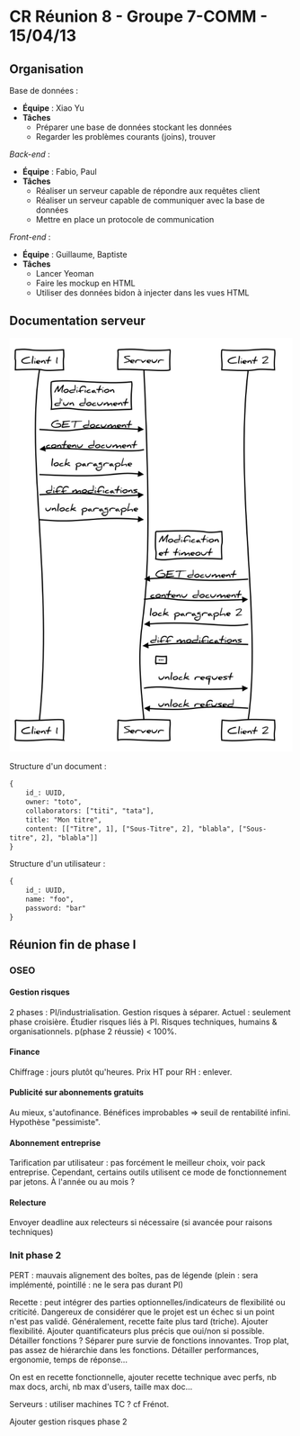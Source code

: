 # CR Réunion 8 - Groupe 7-COMM - 15/04/13


## Organisation
Base de données :

- **Équipe** : Xiao Yu
- **Tâches**
  - Préparer une base de données stockant les données
  - Regarder les problèmes courants (joins), trouver 
  
*Back-end* :

- **Équipe** : Fabio, Paul
- **Tâches**
  - Réaliser un serveur capable de répondre aux requêtes client
  - Réaliser un serveur capable de communiquer avec la base de données
  - Mettre en place un protocole de communication
  
*Front-end* :

- **Équipe** : Guillaume, Baptiste
- **Tâches**
  - Lancer Yeoman
  - Faire les mockup en HTML
  - Utiliser des données bidon à injecter dans les vues HTML

## Documentation serveur
![](../ressources/sequence_sync.svg)

Structure d'un document :

	{
		id_: UUID,
		owner: "toto",
		collaborators: ["titi", "tata"],
		title: "Mon titre",
		content: [["Titre", 1], ["Sous-Titre", 2], "blabla", ["Sous-titre", 2], "blabla"]]
	}

Structure d'un utilisateur :
	
	{
		id_: UUID,
		name: "foo",
		password: "bar"
	}

## Réunion fin de phase I

### OSEO

#### Gestion risques

2 phases : PI/industrialisation. Gestion risques à séparer. Actuel : seulement phase croisière. Étudier risques liés à PI. Risques techniques, humains & organisationnels. p(phase 2 réussie) < 100%.

#### Finance

Chiffrage : jours plutôt qu'heures. Prix HT pour RH : enlever.

#### Publicité sur abonnements gratuits

Au mieux, s'autofinance. Bénéfices improbables => seuil de rentabilité infini. Hypothèse "pessimiste".

#### Abonnement entreprise

Tarification par utilisateur : pas forcément le meilleur choix, voir pack entreprise. Cependant, certains outils utilisent ce mode de fonctionnement par jetons. À l'année ou au mois ?

#### Relecture

Envoyer deadline aux relecteurs si nécessaire (si avancée pour raisons techniques)

### Init phase 2

PERT : mauvais alignement des boîtes, pas de légende (plein : sera implémenté, pointillé : ne le sera pas durant PI)

Recette : peut intégrer des parties optionnelles/indicateurs de flexibilité ou criticité. Dangereux de considérer que le projet est un échec si un point n'est pas validé. Généralement, recette faite plus tard (triche). Ajouter flexibilité. Ajouter quantificateurs plus précis que oui/non si possible. Détailler fonctions ? Séparer pure survie de fonctions innovantes. Trop plat, pas assez de hiérarchie dans les fonctions. Détailler performances, ergonomie, temps de réponse...

On est en recette fonctionnelle, ajouter recette technique avec perfs, nb max docs, archi, nb max d'users, taille max doc...

Serveurs : utiliser machines TC ? cf Frénot.

Ajouter gestion risques phase 2


